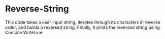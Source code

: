 # Reverse-String
This code takes a user input string, iterates through its characters in reverse order, and builds a reversed string. Finally, it prints the reversed string using Console.WriteLine.
